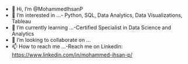 - 👋 Hi, I’m @MohammedIhsanP
- 👀 I’m interested in ...- Python, SQL, Data Analytics, Data Visualizations, Tableau
- 🌱 I’m currently learning ...-Certified Specialist in Data Science and Analytics
- 💞️ I’m looking to collaborate on ...
- 📫 How to reach me ...-Reach me on Linkedin: https://www.linkedin.com/in/mohammed-ihsan-p/

[](https://komarev.com/ghpvc/?MohammedIhsanP)

<!---
MohammedIhsanP/MohammedIhsanP is a ✨ special ✨ repository because its `README.md` (this file) appears on your GitHub profile.
You can click the Preview link to take a look at your changes.
--->
